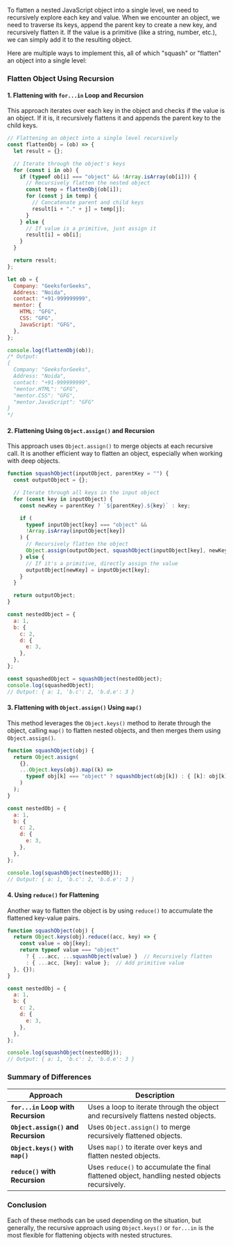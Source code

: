 To flatten a nested JavaScript object into a single level, we need to recursively explore each key and value. When we encounter an object, we need to traverse its keys, append the parent key to create a new key, and recursively flatten it. If the value is a primitive (like a string, number, etc.), we can simply add it to the resulting object.

Here are multiple ways to implement this, all of which "squash" or "flatten" an object into a single level:

### **Flatten Object Using Recursion**

#### 1. **Flattening with `for...in` Loop and Recursion**

This approach iterates over each key in the object and checks if the value is an object. If it is, it recursively flattens it and appends the parent key to the child keys.

```javascript
// Flattening an object into a single level recursively
const flattenObj = (ob) => {
  let result = {};

  // Iterate through the object's keys
  for (const i in ob) {
    if (typeof ob[i] === "object" && !Array.isArray(ob[i])) {
      // Recursively flatten the nested object
      const temp = flattenObj(ob[i]);
      for (const j in temp) {
        // Concatenate parent and child keys
        result[i + "." + j] = temp[j];
      }
    } else {
      // If value is a primitive, just assign it
      result[i] = ob[i];
    }
  }

  return result;
};

let ob = {
  Company: "GeeksforGeeks",
  Address: "Noida",
  contact: "+91-999999999",
  mentor: {
    HTML: "GFG",
    CSS: "GFG",
    JavaScript: "GFG",
  },
};

console.log(flattenObj(ob));
/* Output:
{
  Company: "GeeksforGeeks",
  Address: "Noida",
  contact: "+91-999999999",
  "mentor.HTML": "GFG",
  "mentor.CSS": "GFG",
  "mentor.JavaScript": "GFG"
}
*/
```

#### 2. **Flattening Using `Object.assign()` and Recursion**

This approach uses `Object.assign()` to merge objects at each recursive call. It is another efficient way to flatten an object, especially when working with deep objects.

```javascript
function squashObject(inputObject, parentKey = "") {
  const outputObject = {};

  // Iterate through all keys in the input object
  for (const key in inputObject) {
    const newKey = parentKey ? `${parentKey}.${key}` : key;

    if (
      typeof inputObject[key] === "object" &&
      !Array.isArray(inputObject[key])
    ) {
      // Recursively flatten the object
      Object.assign(outputObject, squashObject(inputObject[key], newKey));
    } else {
      // If it's a primitive, directly assign the value
      outputObject[newKey] = inputObject[key];
    }
  }

  return outputObject;
}

const nestedObject = {
  a: 1,
  b: {
    c: 2,
    d: {
      e: 3,
    },
  },
};

const squashedObject = squashObject(nestedObject);
console.log(squashedObject);
// Output: { a: 1, 'b.c': 2, 'b.d.e': 3 }
```

#### 3. **Flattening with `Object.assign()` Using `map()`**

This method leverages the `Object.keys()` method to iterate through the object, calling `map()` to flatten nested objects, and then merges them using `Object.assign()`.

```javascript
function squashObject(obj) {
  return Object.assign(
    {},
    ...Object.keys(obj).map((k) =>
      typeof obj[k] === "object" ? squashObject(obj[k]) : { [k]: obj[k] }
    )
  );
}

const nestedObj = {
  a: 1,
  b: {
    c: 2,
    d: {
      e: 3,
    },
  },
};

console.log(squashObject(nestedObj));
// Output: { a: 1, 'b.c': 2, 'b.d.e': 3 }
```

#### 4. **Using `reduce()` for Flattening**

Another way to flatten the object is by using `reduce()` to accumulate the flattened key-value pairs.

```javascript
function squashObject(obj) {
  return Object.keys(obj).reduce((acc, key) => {
    const value = obj[key];
    return typeof value === "object"
      ? { ...acc, ...squashObject(value) }  // Recursively flatten
      : { ...acc, [key]: value };  // Add primitive value
  }, {});
}

const nestedObj = {
  a: 1,
  b: {
    c: 2,
    d: {
      e: 3,
    },
  },
};

console.log(squashObject(nestedObj));
// Output: { a: 1, 'b.c': 2, 'b.d.e': 3 }
```

### Summary of Differences

| Approach | Description |
| --- | --- |
| **`for...in` Loop with Recursion** | Uses a loop to iterate through the object and recursively flattens nested objects. |
| **`Object.assign()` and Recursion** | Uses `Object.assign()` to merge recursively flattened objects. |
| **`Object.keys()` with `map()`** | Uses `map()` to iterate over keys and flatten nested objects. |
| **`reduce()` with Recursion** | Uses `reduce()` to accumulate the final flattened object, handling nested objects recursively. |

### Conclusion

Each of these methods can be used depending on the situation, but generally, the recursive approach using `Object.keys()` or `for...in` is the most flexible for flattening objects with nested structures.
